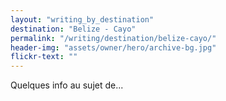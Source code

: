 ```yaml
---
layout: "writing_by_destination"
destination: "Belize - Cayo"
permalink: "/writing/destination/belize-cayo/"
header-img: "assets/owner/hero/archive-bg.jpg"
flickr-text: ""
---
```


Quelques info au sujet de...
